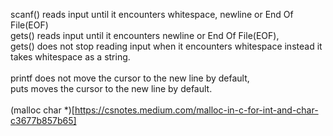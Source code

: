scanf() reads input until it encounters whitespace, newline or End Of File(EOF)  
gets()  reads input until it encounters newline or End Of File(EOF),  
gets() does not stop reading input when it encounters whitespace instead it takes whitespace as a string.  
<br>
printf does not move the cursor to the new line by default,  
puts moves the cursor to the new line by default.  
<br>
(malloc char *)[https://csnotes.medium.com/malloc-in-c-for-int-and-char-c3677b857b65]
